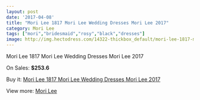 ```yaml
---
layout: post
date: '2017-04-08'
title: "Mori Lee 1817 Mori Lee Wedding Dresses Mori Lee 2017"
category: Mori Lee
tags: ["mori","bridesmaid","rosy","black","dresses"]
image: http://img.hectodress.com/14322-thickbox_default/mori-lee-1817-mori-lee-wedding-dresses-mori-lee-2013.jpg
---
```

Mori Lee 1817 Mori Lee Wedding Dresses Mori Lee 2017

On Sales: **$253.6**
<a href="https://www.hectodress.com/mori-lee/6926-mori-lee-1817-mori-lee-wedding-dresses-mori-lee-2013.html"><amp-img layout="responsive" width="600" height="600" src="//img.hectodress.com/14322-thickbox_default/mori-lee-1817-mori-lee-wedding-dresses-mori-lee-2013.jpg" alt="Mori Lee 1817 Mori Lee Wedding Dresses Mori Lee 2017 0" /></a>
<a href="https://www.hectodress.com/mori-lee/6926-mori-lee-1817-mori-lee-wedding-dresses-mori-lee-2013.html"><amp-img layout="responsive" width="600" height="600" src="//img.hectodress.com/14324-thickbox_default/mori-lee-1817-mori-lee-wedding-dresses-mori-lee-2013.jpg" alt="Mori Lee 1817 Mori Lee Wedding Dresses Mori Lee 2017 1" /></a>
<a href="https://www.hectodress.com/mori-lee/6926-mori-lee-1817-mori-lee-wedding-dresses-mori-lee-2013.html"><amp-img layout="responsive" width="600" height="600" src="//img.hectodress.com/14323-thickbox_default/mori-lee-1817-mori-lee-wedding-dresses-mori-lee-2013.jpg" alt="Mori Lee 1817 Mori Lee Wedding Dresses Mori Lee 2017 2" /></a>

Buy it: [Mori Lee 1817 Mori Lee Wedding Dresses Mori Lee 2017](https://www.hectodress.com/mori-lee/6926-mori-lee-1817-mori-lee-wedding-dresses-mori-lee-2013.html "Mori Lee 1817 Mori Lee Wedding Dresses Mori Lee 2017")

View more: [Mori Lee](https://www.hectodress.com/120-mori-lee "Mori Lee")